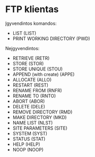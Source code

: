 # FTP klientas

Įgyvendintos komandos:
- LIST (LIST)
- PRINT WORKING DIRECTORY (PWD)

Neįgyvendintos:
- RETRIEVE (RETR)
- STORE (STOR)
- STORE UNIQUE (STOU)
- APPEND (with create) (APPE)
- ALLOCATE (ALLO)
- RESTART (REST)
- RENAME FROM (RNFR)
- RENAME TO (RNTO)
- ABORT (ABOR)
- DELETE (DELE)
- REMOVE DIRECTORY (RMD)
- MAKE DIRECTORY (MKD)
- NAME LIST (NLST)
- SITE PARAMETERS (SITE)
- SYSTEM (SYST)
- STATUS (STAT)
- HELP (HELP)
- NOOP (NOOP)
